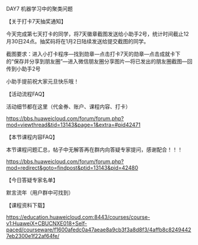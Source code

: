 DAY7 机器学习中的聚类问题

【关于打卡7天抽奖通知】

今天完成第七天打卡的同学，将7天徽章截图发送给小助手2号，统计时间截止12月30日24点。抽奖码将在1月2日陆续发送给提交截图的同学。

截图要求：进入小打卡程序—找到勋章—点击打卡7天的勋章—点击成就卡下的“保存并分享到朋友圈”—进入微信朋友圈分享图片—将已发出的朋友圈截图—回传到小助手2号

小助手提前祝大家元旦快乐哦！

【活动流程FAQ】

活动细节都在这里（代金券、账户、课程内容、打卡）

https://bbs.huaweicloud.com/forum/forum.php?mod=viewthread&tid=13143&page=1&extra=#pid42471

【本节课程内容FAQ】

本节课程问题汇总，帖子中无解答再在群内向答疑专家提问，感谢配合！！！

https://bbs.huaweicloud.com/forum/forum.php?mod=redirect&goto=findpost&ptid=13143&pid=42480

【今日答疑专家名单】

默言流年（用户群中可找到）

【课程资料下载】

https://education.huaweicloud.com:8443/courses/course-v1:HuaweiX+CBUCNXE018+Self-paced/courseware/f1600afedc0a47aeae8a9cb3f3a8d8f3/4affb8c82494427eb2300e1f22af64fe/




